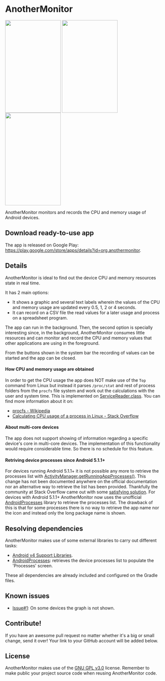 # AnotherMonitor

<img align="center" src="https://lh4.ggpht.com/gfwMh4Ih0VD0AaxI8_eh11m6CRu_zSW6-U6F25AjCdlUjCkliWHBgJMhDb3ePdl_EMoT" width="180px" height="300px" />
<img align="center" src="https://lh4.ggpht.com/fugTTF9i76nsfnpWfv34xe1Xz5u4dDWOqbTYkBaPrzud4zPuYIZtQQhEyH7pX9POjYU" width="180px" height="300px" />
<img align="center" src="https://lh5.ggpht.com/96BmklbBOEOgL5mmXZQkofwswLGEzY4Zf6EirtF2nOBgf_cTo86RxuzCInv7etIfNgTO" width="180px" height="300px" />

AnotherMonitor monitors and records the CPU and memory usage of Android devices.

## Download ready-to-use app

The app is released on Google Play: https://play.google.com/store/apps/details?id=org.anothermonitor.

## Details

AnotherMonitor is ideal to find out the device CPU and memory resources state in real time.

It has 2 main options:
- It shows a graphic and several text labels wherein the values of the CPU and memory usage are updated every 0.5, 1, 2 or 4 seconds.
- It can record on a CSV file the read values for a later usage and process on a spreadsheet program.

The app can run in the background. Then, the second option is specially interesting since, in the background, AnotherMonitor consumes little resources and can monitor and record the CPU and memory values that other applications are using in the foreground.

From the buttons shown in the system bar the recording of values can be started and the app can be closed.

#### How CPU and memory usage are obtained

In order to get the CPU usage the app does NOT make use of the `Top` command from Linux but instead it parses `/proc/stat` and rest of process folders from the `procfs` file system and work out the calculations with the user and system time. This is implemented on [ServiceReader.class](https://github.com/AntonioRedondo/AnotherMonitor/blob/master/AnotherMonitor/src/main/java/org/anothermonitor/ServiceReader.java#L259). You can find more information about it on:
- [procfs - Wikipedia](https://en.wikipedia.org/wiki/Procfs)
- [Calculating CPU usage of a process in Linux - Stack Overflow](http://stackoverflow.com/questions/1420426/calculating-cpu-usage-of-a-process-in-linux)

#### About multi-core devices

The app does not support showing of information regarding a specific device's core in multi-core devices. The implementation of this functionality would require considerable time. So there is no schedule for this feature.

#### Retriving device processes since Android 5.1.1+

For devices running Android 5.1.1+ it is not possible any more to retrieve the processes list with [ActivityManager.getRunningAppProcesses()](http://developer.android.com/reference/android/app/ActivityManager.html#getRunningAppProcesses%28%29). This change has not been documented anywhere on the official documentation nor an alternative way to retrieve the list has been provided. Thankfully the community at Stack Overflow came out with some [satisfying solution](http://stackoverflow.com/questions/30619349/android-5-1-1-and-above-getrunningappprocesses-returns-my-application-packag). For devices with Android 5.1.1+ AnotherMonitor now uses the unofficial [AndroidProcesses](https://github.com/jaredrummler/AndroidProcesses) library to retrieve the processes list. The drawback of this is that for some processes there is no way to retrieve the app name nor the icon and instead only the long package name is shown.

## Resolving dependencies

AnotherMonitor makes use of some external libraries to carry out different tasks:
-  [Android v4 Support Libraries](http://developer.android.com/tools/support-library/features.html#v4).
-  [AndroidProcesses](https://github.com/jaredrummler/AndroidProcesses): retrieves the device processes list to populate the 'Processes' screen.

These all dependencies are already included and configured on the Gradle files.

## Known issues

- [Issue#1](https://github.com/AntonioRedondo/AnotherMonitor/issues/1): On some devices the graph is not shown.

## Contribute!

If you have an awesome pull request no matter whether it's a big or small change, send it over! Your link to your GitHub account will be added below.

## License

AnotherMonitor makes use of the [GNU GPL v3.0](http://choosealicense.com/licenses/gpl-3.0/) license. Remember to make public your project source code when reusing AnotherMonitor code.
